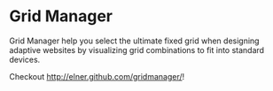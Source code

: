 Grid Manager
=================

Grid Manager help you select the ultimate fixed grid when designing adaptive websites by visualizing grid combinations to fit into standard devices.


Checkout http://elner.github.com/gridmanager/!